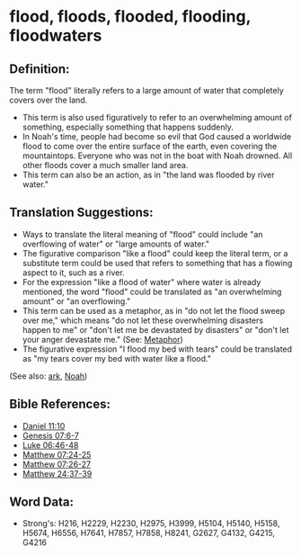 # flood, floods, flooded, flooding, floodwaters #

## Definition: ##

The term "flood" literally refers to a large amount of water that completely covers over the land. 

* This term is also used figuratively to refer to an overwhelming amount of something, especially something that happens suddenly.
* In Noah's time, people had become so evil that God caused a worldwide flood to come over the entire surface of the earth, even covering the mountaintops. Everyone who was not in the boat with Noah drowned. All other floods cover a much smaller land area.
* This term can also be an action, as in "the land was flooded by river water."

## Translation Suggestions: ##

* Ways to translate the literal meaning of "flood" could include "an overflowing of water" or "large amounts of water."
* The figurative comparison "like a flood" could keep the literal term, or a substitute term could be used that refers to something that has a flowing aspect to it, such as a river.
* For the expression "like a flood of water" where water is already mentioned, the word "flood" could be translated as "an overwhelming amount" or "an overflowing."
* This term can be used as a metaphor, as in "do not let the flood sweep over me," which means "do not let these overwhelming disasters happen to me" or "don't let me be devastated by disasters" or "don't let your anger devastate me." (See: [Metaphor](rc://en/ta/man/translate/figs-metaphor))
* The figurative expression "I flood my bed with tears" could be translated as "my tears cover my bed with water like a flood."

(See also: [ark](../kt/ark.md), [Noah](../names/noah.md))

## Bible References: ##

* [Daniel 11:10](rc://en/tn/help/dan/11/10)
* [Genesis 07:6-7](rc://en/tn/help/gen/07/06)
* [Luke 06:46-48](rc://en/tn/help/luk/06/46)
* [Matthew 07:24-25](rc://en/tn/help/mat/07/24)
* [Matthew 07:26-27](rc://en/tn/help/mat/07/26)
* [Matthew 24:37-39](rc://en/tn/help/mat/24/37)

## Word Data: ##

* Strong's: H216, H2229, H2230, H2975, H3999, H5104, H5140, H5158, H5674, H6556, H7641, H7857, H7858, H8241, G2627, G4132, G4215, G4216
